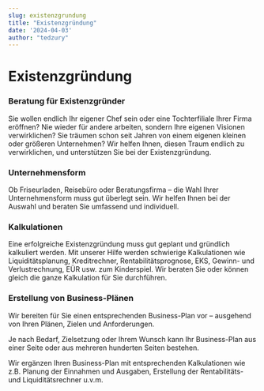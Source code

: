```yaml
---
slug: existenzgrundung
title: "Existenzgründung"
date: '2024-04-03'
author: "tedzury"
---
```


# Existenzgründung

### Beratung für Existenzgründer

Sie wollen endlich Ihr eigener Chef sein oder eine Tochterfiliale Ihrer Firma eröffnen?
Nie wieder für andere arbeiten, sondern Ihre eigenen Visionen verwirklichen? Sie träumen
schon seit Jahren von einem eigenen kleinen oder größeren Unternehmen? Wir helfen Ihnen,
diesen Traum endlich zu verwirklichen, und unterstützen Sie bei der Existenzgründung.

### Unternehmensform

Ob Friseurladen, Reisebüro oder Beratungsfirma – die Wahl Ihrer Unternehmensform muss gut
überlegt sein. Wir helfen Ihnen bei der Auswahl und beraten Sie umfassend und individuell.

### Kalkulationen

Eine erfolgreiche Existenzgründung muss gut geplant und gründlich kalkuliert werden. Mit
unserer Hilfe werden schwierige Kalkulationen wie Liquiditätsplanung, Kreditrechner,
Rentabilitätsprognose, EKS, Gewinn- und Verlustrechnung, EÜR usw. zum Kinderspiel. Wir
beraten Sie oder können gleich die ganze Kalkulation für Sie durchführen.

### Erstellung von Business-Plänen

Wir bereiten für Sie einen entsprechenden Business-Plan vor – ausgehend von Ihren Plänen,
Zielen und Anforderungen.

Je nach Bedarf, Zielsetzung oder Ihrem Wunsch kann Ihr Business-Plan aus einer Seite oder
aus mehreren hunderten Seiten bestehen.

Wir ergänzen Ihren Business-Plan mit entsprechenden Kalkulationen wie z.B. Planung der
Einnahmen und Ausgaben, Erstellung der Rentabilitäts- und Liquiditätsrechner u.v.m.

